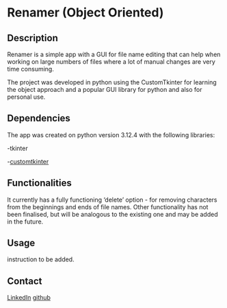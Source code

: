 ﻿#  Renamer (Object Oriented)

## Description
Renamer is a simple app with a GUI for file name editing that can help
when working on large numbers of files where a lot of manual changes are
very time consuming. 

The project was developed in python using the CustomTkinter for learning
the object approach and a popular GUI library for python and also for personal use.

## Dependencies
The app was created on python version 3.12.4 with the following libraries:

-tkinter

-[customtkinter](https://github.com/TomSchimansky/CustomTkinter)


## Functionalities
It currently has a fully functioning ‘delete’ option - for removing characters from the beginnings and ends of file names.
Other functionality has not been finalised, but will be analogous to the existing one and may be added in the future.

## Usage
instruction to be added.

## Contact
[LinkedIn](https://www.linkedin.com/in/wiktor-sadowski-1385ba207/)
[github](https://github.com/Wuers)

